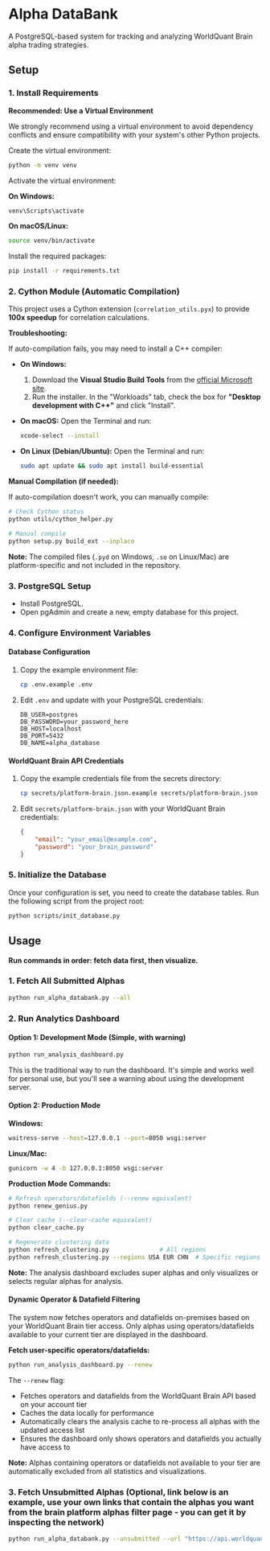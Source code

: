 # Alpha DataBank

A PostgreSQL-based system for tracking and analyzing WorldQuant Brain alpha trading strategies.

## Setup

### 1. Install Requirements

**Recommended: Use a Virtual Environment**

We strongly recommend using a virtual environment to avoid dependency conflicts and ensure compatibility with your system's other Python projects.

Create the virtual environment:
```bash
python -m venv venv
```

Activate the virtual environment:

**On Windows:**
```bash
venv\Scripts\activate
```

**On macOS/Linux:**
```bash
source venv/bin/activate
```

Install the required packages:
```bash
pip install -r requirements.txt
```

### 2. Cython Module (Automatic Compilation)

This project uses a Cython extension (`correlation_utils.pyx`) to provide **100x speedup** for correlation calculations.

**Troubleshooting:**

If auto-compilation fails, you may need to install a C++ compiler:

*   **On Windows:**
    1.  Download the **Visual Studio Build Tools** from the [official Microsoft site](https://visualstudio.microsoft.com/visual-cpp-build-tools/).
    2.  Run the installer. In the "Workloads" tab, check the box for **"Desktop development with C++"** and click "Install".

*   **On macOS:**
    Open the Terminal and run:
    ```bash
    xcode-select --install
    ```

*   **On Linux (Debian/Ubuntu):**
    Open the Terminal and run:
    ```bash
    sudo apt update && sudo apt install build-essential
    ```

**Manual Compilation (if needed):**

If auto-compilation doesn't work, you can manually compile:
```bash
# Check Cython status
python utils/cython_helper.py

# Manual compile
python setup.py build_ext --inplace
```

**Note:** The compiled files (`.pyd` on Windows, `.so` on Linux/Mac) are platform-specific and not included in the repository.

### 3. PostgreSQL Setup

- Install PostgreSQL.
- Open pgAdmin and create a new, empty database for this project.

### 4. Configure Environment Variables

#### Database Configuration

1. Copy the example environment file:
   ```bash
   cp .env.example .env
   ```

2. Edit `.env` and update with your PostgreSQL credentials:
   ```env
   DB_USER=postgres
   DB_PASSWORD=your_password_here
   DB_HOST=localhost
   DB_PORT=5432
   DB_NAME=alpha_database
   ```

#### WorldQuant Brain API Credentials

1. Copy the example credentials file from the secrets directory:
   ```bash
   cp secrets/platform-brain.json.example secrets/platform-brain.json
   ```

2. Edit `secrets/platform-brain.json` with your WorldQuant Brain credentials:
   ```json
   {
       "email": "your_email@example.com",
       "password": "your_brain_password"
   }
   ```
### 5. Initialize the Database

Once your configuration is set, you need to create the database tables. Run the following script from the project root:

```bash
python scripts/init_database.py
```


## Usage

**Run commands in order: fetch data first, then visualize.**

### 1. Fetch All Submitted Alphas
```bash
python run_alpha_databank.py --all
```

### 2. Run Analytics Dashboard

#### Option 1: Development Mode (Simple, with warning)
```bash
python run_analysis_dashboard.py
```

This is the traditional way to run the dashboard. It's simple and works well for personal use, but you'll see a warning about using the development server.

#### Option 2: Production Mode

**Windows:**
```bash
waitress-serve --host=127.0.0.1 --port=8050 wsgi:server
```

**Linux/Mac:**
```bash
gunicorn -w 4 -b 127.0.0.1:8050 wsgi:server
```

**Production Mode Commands:**
```bash
# Refresh operators/datafields (--renew equivalent)
python renew_genius.py

# Clear cache (--clear-cache equivalent)
python clear_cache.py

# Regenerate clustering data
python refresh_clustering.py              # All regions
python refresh_clustering.py --regions USA EUR CHN  # Specific regions
```

**Note:** The analysis dashboard excludes super alphas and only visualizes or selects regular alphas for analysis.

#### Dynamic Operator & Datafield Filtering
The system now fetches operators and datafields on-premises based on your WorldQuant Brain tier access. Only alphas using operators/datafields available to your current tier are displayed in the dashboard.

**Fetch user-specific operators/datafields:**
```bash
python run_analysis_dashboard.py --renew
```

The `--renew` flag:
- Fetches operators and datafields from the WorldQuant Brain API based on your account tier
- Caches the data locally for performance
- Automatically clears the analysis cache to re-process all alphas with the updated access list
- Ensures the dashboard only shows operators and datafields you actually have access to

**Note:** Alphas containing operators or datafields not available to your tier are automatically excluded from all statistics and visualizations.

### 3. Fetch Unsubmitted Alphas (Optional, link below is an example, use your own links that contain the alphas you want from the brain platform alphas filter page - you can get it by inspecting the network)
```bash
python run_alpha_databank.py --unsubmitted --url "https://api.worldquantbrain.com/users/self/alphas?limit=50&offset=9800&status=UNSUBMITTED%1FIS_FAIL&order=-dateCreated&hidden=false" --all
```
